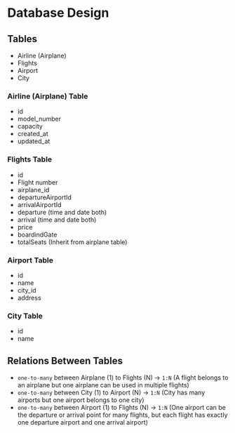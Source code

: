 # Database Design

## Tables

- Airline (Airplane)
- Flights
- Airport
- City

### Airline (Airplane) Table

- id
- model_number
- capacity
- created_at
- updated_at

### Flights Table

- id
- Flight number
- airplane_id
- departureAirportId
- arrivalAirportId
- departure (time and date both)
- arrival (time and date both)
- price
- boardindGate
- totalSeats (Inherit from airplane table)

### Airport Table

- id
- name
- city_id
- address

### City Table

- id
- name

## Relations Between Tables

- `one-to-many` between Airplane (1) to Flights (N) -> `1:N` (A flight belongs to an airplane but one airplane can be used in multiple flights)
- `one-to-many` between City (1) to Airport (N) -> `1:N` (City has many airports but one airport belongs to one city)
- `one-to-many` between Airport (1) to Flights (N) -> `1:N` (One airport can be the departure or arrival point for many flights, but each flight has exactly one departure airport and one arrival airport)
